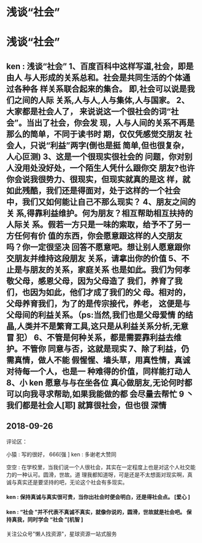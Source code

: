 # 浅谈“社会”

# 浅谈“社会”

## ken : 浅谈“社会” 1、百度百科中这样写道,社会，即是由人 与人形成的关系总和。社会是共同生活的个体通过各种各 样关系联合起来的集合。 即,社会可以说是我们之间的人际 关系,人与人,人与集体,人与国家。 2、大家都是社会人了， 来说说这一个很社会的词“社会”。当出了社会，你会发 现，人与人间的关系不再是那么的简单，不同于读书时 期，仅仅凭感觉交朋友 社会人，只说“利益”两字(倒也是挺 简单,但也很复杂，人心叵测) 3、这是一个很现实很社会的 问题，你对别人没用处没好处，一个陌生人凭什么跟你交 朋友?也许你会说我很势力、很现实，但现实就真的是这 样，就如此残酷，我们还是得面对，处于这样的一个社会 中，我们又如何能让自己不那么现实？ 4、朋友之间的关 系,得靠利益维护。何为朋友？相互帮助相互扶持的人际关 系。假若一方只是一味的索取，给予不了另一方任何有价 值的东西，你会愿意跟这样的人交朋友吗？你一定很坚决 回答不愿意吧。想让别人愿意跟你交朋友并维持这段朋友 关系，请拿出你的价值 5、不止是与朋友的关系，家庭关系 也是如此。我们为何孝敬父母，感恩父母，因为父母造了 我们，养育了我们，也因为如此，他们才成了我们的父 母。相对的，父母养育我们，为了的是传宗接代，养老， 这便是与父母间的利益关系。（ps:当然,我们也是父母爱情 的结晶,人类并不是繁育工具,这只是从利益关系分析,无意冒 犯） 6、不管是何种关系，都是需要靠利益去维护。不管你 同意与否，这就是现实 7、除了利益，仍需真情，做人不能 假惺惺、墙头草，用真性情，真诚对待每一个人，也是一 种难得的价值，同样能打动人 8、小 ken 愿意与与在坐各位 真心做朋友,无论何时都可以向我寻求帮助,如果我能做的都 会尽量去帮忙 9 丶我们都是社会人[耶] 就算很社会，但也很 深情

## 2018-09-26

评论区：

小猿 : 写的很好， 666[强 ] ken : 多谢老大赞同

空空 : 在学校里，当我们说一个人很社会，其实在一定程度上也是对这个人社交能力的一种认可。圆滑，世故。道 理我都知道呀，可是还是不太想面对现实啊，真诚与真实还是要坚持的吧，无论这个社会有多现实。

#### ken : 保持真诚与真实很可贵，当你出社会时便会明白，还是得社会点。 [爱心 ]

#### ken : “社会 ”并不代表不真诚不真实，就像你说的，圆滑，世故就是社会吧。 保持真我，同时学会 “社会 ”[机智 ]

关注公众号"懒人找资源"，星球资源一站式服务